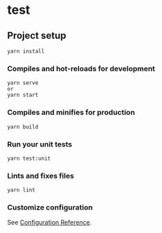 # test

## Project setup
```
yarn install
```

### Compiles and hot-reloads for development
```
yarn serve
or
yarn start
```

### Compiles and minifies for production
```
yarn build
```

### Run your unit tests
```
yarn test:unit
```

### Lints and fixes files
```
yarn lint
```

### Customize configuration
See [Configuration Reference](https://cli.vuejs.org/config/).
